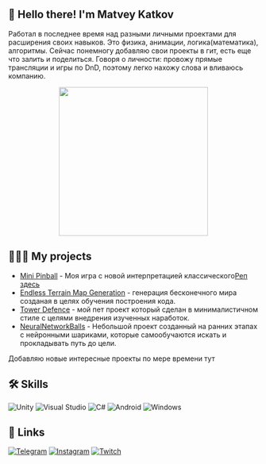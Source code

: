 ## 🚀 Hello there! I'm Matvey Katkov
Работал в последнее время над разными личными проектами для расширения своих навыков. Это физика, анимации, логика(математика), алгоритмы. Сейчас понемногу добавляю свои проекты в гит, есть еще что залить и поделиться. Говоря о личности: провожу прямые трансляции и игры по DnD, поэтому легко нахожу слова и вливаюсь компанию.

<div id="header" align="center">
  <img src="assets/Animated-avatar.gif" width="300"/>
</div>


## 🧑🏻‍💻 My projects

 - [Mini Pinball](https://taimas-tavern.itch.io/mini-pinball) - Моя игра с новой интерпретацией классического[Реп здесь](Pinball.https://github.com/KasaiFudo/MiniPinball) 
 - [Endless Terrain Map Generation](https://github.com/KasaiFudo/EndlessMapGeneration) - генерация бесконечного мира созданая в целях обучения построения кода.
 - [Tower Defence](https://github.com/KasaiFudo/TowerDefence) - мой пет проект который сделан в минималистичном стиле с целями внедрения изученных наработок. 
 - [NeuralNetworkBalls](https://github.com/KasaiFudo/NeuralNetworkBalls) - Небольшой проект созданный на ранних этапах с нейронными шариками, которые самообучаются искать и прокладывать путь до цели.

 Добавляю новые интересные проекты по мере времени тут


## 🛠 Skills
![Unity](https://img.shields.io/badge/unity-%23000000.svg?style=for-the-badge&logo=unity&logoColor=white)
![Visual Studio](https://img.shields.io/badge/Visual%20Studio-5C2D91.svg?style=for-the-badge&logo=visual-studio&logoColor=white)
![C#](https://img.shields.io/badge/c%23-%23239120.svg?style=for-the-badge&logo=c-sharp&logoColor=white)
![Android](https://img.shields.io/badge/Android-3DDC84?style=for-the-badge&logo=android&logoColor=white)
![Windows](https://img.shields.io/badge/Windows-0078D6?style=for-the-badge&logo=windows&logoColor=white)


## 🔗 Links
[![Telegram](https://img.shields.io/badge/-Telegram-090909?style=for-the-badge&logo=telegram&logoColor=27A0D9)](https://t.me/KasaiFudo)
[![Instagram](https://img.shields.io/badge/-Instagram-090909?style=for-the-badge&logo=instagram&logoColor=B4068E)](https://instagram.com/kasaifudo)
[![Twitch](https://img.shields.io/badge/Twitch-%239146FF.svg?style=for-the-badge&logo=Twitch&logoColor=white)](https://www.twitch.tv/taimastavern)
